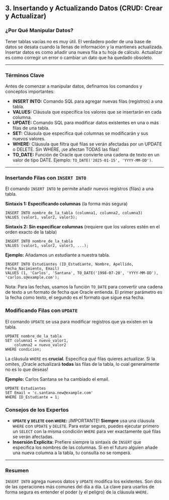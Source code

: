 ## 3. Insertando y Actualizando Datos (CRUD: Crear y Actualizar)

### ¿Por Qué Manipular Datos?

Tener tablas vacías no es muy útil. El verdadero poder de una base de datos se desata cuando la llenas de información y la mantienes actualizada. Insertar datos es como añadir una nueva fila a tu hoja de cálculo. Actualizar es como corregir un error o cambiar un dato que ha quedado obsoleto.

---

### Términos Clave

Antes de comenzar a manipular datos, definamos los comandos y conceptos importantes:

- **INSERT INTO:** Comando SQL para agregar nuevas filas (registros) a una tabla.
- **VALUES:** Cláusula que especifica los valores que se insertarán en cada columna.
- **UPDATE:** Comando SQL para modificar datos existentes en una o más filas de una tabla.
- **SET:** Cláusula que especifica qué columnas se modificarán y sus nuevos valores.
- **WHERE:** Cláusula que filtra qué filas se verán afectadas por un UPDATE o DELETE. Sin WHERE, ¡se afectan TODAS las filas!
- **TO_DATE:** Función de Oracle que convierte una cadena de texto en un valor de tipo DATE. Ejemplo: `TO_DATE('2025-01-15', 'YYYY-MM-DD')`.

---

### Insertando Filas con `INSERT INTO`

El comando `INSERT INTO` te permite añadir nuevos registros (filas) a una tabla.

**Sintaxis 1: Especificando columnas** (la forma más segura)
```oracle
INSERT INTO nombre_de_la_tabla (columna1, columna2, columna3)
VALUES (valor1, valor2, valor3);
```

**Sintaxis 2: Sin especificar columnas** (requiere que los valores estén en el orden exacto de la tabla)
```oracle
INSERT INTO nombre_de_la_tabla
VALUES (valor1, valor2, valor3, ...);
```

**Ejemplo:** Añadamos un estudiante a nuestra tabla.
```oracle
INSERT INTO Estudiantes (ID_Estudiante, Nombre, Apellido, Fecha_Nacimiento, Email)
VALUES (1, 'Carlos', 'Santana', TO_DATE('1998-07-20', 'YYYY-MM-DD'), 'carlos.s@example.com');
```

Nota: Para las fechas, usamos la función `TO_DATE` para convertir una cadena de texto a un formato de fecha que Oracle entienda. El primer parámetro es la fecha como texto, el segundo es el formato que sigue esa fecha.

### Modificando Filas con `UPDATE`

El comando `UPDATE` se usa para modificar registros que ya existen en la tabla.
```oracle
UPDATE nombre_de_la_tabla
SET columna1 = nuevo_valor1,
    columna2 = nuevo_valor2
WHERE condicion;
```

La cláusula `WHERE` es **crucial**. Especifica *qué* filas quieres actualizar. Si la omites, ¡Oracle actualizará **todas** las filas de la tabla, lo cual generalmente no es lo que deseas!

**Ejemplo:** Carlos Santana se ha cambiado el email.
```oracle
UPDATE Estudiantes
SET Email = 'c.santana.new@example.com'
WHERE ID_Estudiante = 1;
```

### Consejos de los Expertos

- **`UPDATE` y `DELETE` con `WHERE`:** ¡IMPORTANTE! **Siempre** usa una cláusula `WHERE` con `UPDATE` y `DELETE`. Para estar seguro, puedes ejecutar primero un `SELECT` con la misma condición `WHERE` para ver exactamente qué filas se verán afectadas.
- **Insersión Explícita:** Prefiere siempre la sintaxis de `INSERT` que especifica los nombres de las columnas. Si en el futuro alguien añade una nueva columna a la tabla, tu consulta no se romperá.

---

### Resumen

`INSERT INTO` agrega nuevos datos y `UPDATE` modifica los existentes. Son dos de las operaciones más comunes del día a día. La clave para usarlos de forma segura es entender el poder (y el peligro) de la cláusula `WHERE`.
